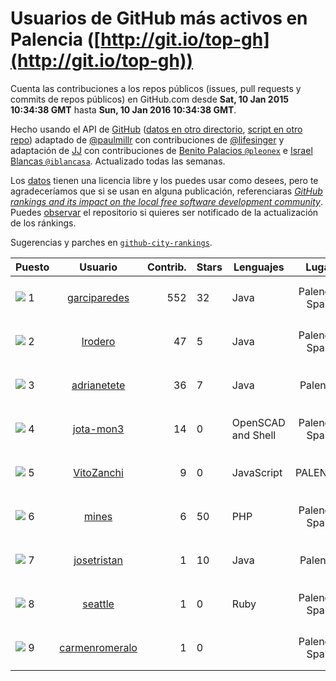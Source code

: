 
# Usuarios de GitHub más activos en Palencia ([http://git.io/top-gh](http://git.io/top-gh))



  Cuenta las contribuciones a los repos públicos (issues, pull requests y commits de repos públicos) en GitHub.com desde  **Sat, 10 Jan 2015 10:34:38 GMT** hasta **Sun, 10 Jan 2016 10:34:38 GMT**.

  Hecho usando el API de [GitHub](http://github.com) ([datos en otro directorio](https://github.com/JJ/top-github-users-data/tree/master/data), [script en otro repo](https://github.com/JJ/github-city-rankings/blob/master/get-city.coffee)) adaptado de [@paulmillr](https://github.com/paulmillr) con contribuciones de [@lifesinger](https://github.com/lifesinger) y adaptación de [JJ](http://jj.github.io) con contribuciones de [Benito Palacios `@pleonex`](http://github.com/pleonex) e [Israel Blancas `@iblancasa`](https://github.com/iblancasa). Actualizado todas las semanas.

  Los [datos](https://github.com/JJ/top-github-users-data/tree/master/data) tienen una licencia libre y los puedes usar como desees, pero te agradeceríamos que si se usan en alguna publicación, referenciaras [*GitHub rankings and its impact on the local free software development community*](https://thewinnower.com/papers/github-rankings-and-its-impact-on-the-local-free-software-development-community). Puedes [observar](https://github.com/JJ/top-github-users-data/subscription) el repositorio si quieres ser notificado de la actualización de los ránkings.

  Sugerencias y parches en [`github-city-rankings`](http://github.com/JJ/github-city-rankings).


| Puesto   |  Usuario  |Contrib.| Stars | Lenguajes   |      Lugar      |  Avatar  |
|----------|:---------:|-------:|-------|-------------|:---------------:|----------|
|![](https://raw.githubusercontent.com/JJ/github-city-rankings/master/img/.gif) 1 | [garciparedes](https://github.com/garciparedes) | 552 | 32 | Java | Palencia, Spain | <img src='https://avatars1.githubusercontent.com/u/5640366?v=3&s=64' width="64" title='Sergio García'> |
|![](https://raw.githubusercontent.com/JJ/github-city-rankings/master/img/.gif) 2 | [lrodero](https://github.com/lrodero) | 47 | 5 | Java | Palencia, Spain | <img src='https://avatars3.githubusercontent.com/u/4410434?v=3&s=64' width="64" title='Luis Rodero-Merino'> |
|![](https://raw.githubusercontent.com/JJ/github-city-rankings/master/img/.gif) 3 | [adrianetete](https://github.com/adrianetete) | 36 | 7 | Java | Palencia | <img src='https://avatars1.githubusercontent.com/u/6943237?v=3&s=64' width="64" title='Adrian Calvo'> |
|![](https://raw.githubusercontent.com/JJ/github-city-rankings/master/img/.gif) 4 | [jota-mon3](https://github.com/jota-mon3) | 14 | 0 | OpenSCAD and Shell | Palencia, Spain | <img src='https://avatars3.githubusercontent.com/u/10927068?v=3&s=64' width="64" title='José Montes Moreno'> |
|![](https://raw.githubusercontent.com/JJ/github-city-rankings/master/img/.gif) 5 | [VitoZanchi](https://github.com/VitoZanchi) | 9 | 0 | JavaScript | PALENCIA | <img src='https://avatars1.githubusercontent.com/u/12576130?v=3&s=64' width="64" title='Vito'> |
|![](https://raw.githubusercontent.com/JJ/github-city-rankings/master/img/.gif) 6 | [mines](https://github.com/mines) | 6 | 50 | PHP | Palencia, Spain | <img src='https://avatars1.githubusercontent.com/u/655278?v=3&s=64' width="64" title='Borja'> |
|![](https://raw.githubusercontent.com/JJ/github-city-rankings/master/img/.gif) 7 | [josetristan](https://github.com/josetristan) | 1 | 10 | Java | Palencia | <img src='https://avatars2.githubusercontent.com/u/916947?v=3&s=64' width="64" title='José María Tristán'> |
|![](https://raw.githubusercontent.com/JJ/github-city-rankings/master/img/.gif) 8 | [seattle](https://github.com/seattle) | 1 | 0 | Ruby | Palencia, Spain | <img src='https://avatars2.githubusercontent.com/u/617700?v=3&s=64' width="64" title='Tomas J. Sahagun'> |
|![](https://raw.githubusercontent.com/JJ/github-city-rankings/master/img/.gif) 9 | [carmenromeralo](https://github.com/carmenromeralo) | 1 | 0 |  | Palencia, Spain | <img src='https://avatars0.githubusercontent.com/u/12236018?v=3&s=64' width="64" title='Carmen Romeralo'> |
